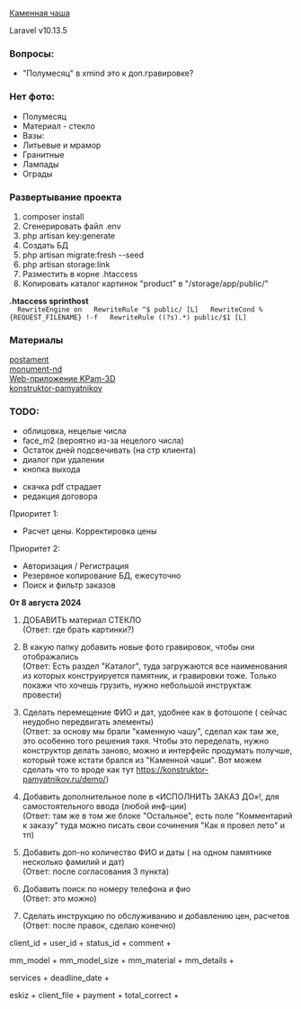 [Каменная чаша](https://каменная-чаша.рф/)

Laravel v10.13.5

### Вопросы:
- "Полумесяц" в xmind это к доп.гравировке?

### Нет фото:
- Полумесяц  
- Материал - стекло  
- Вазы:  
- Литьевые и мрамор  
- Гранитные  
- Лампады  
- Ограды  


### Развертывание проекта

1. composer install  
2. Сгенерировать файл .env  
3. php artisan key:generate  
4. Создать БД  
5. php artisan migrate:fresh --seed
7. php artisan storage:link  
8. Разместить в корне .htaccess  
9. Копировать каталог картинок "product" в "/storage/app/public/"  


__.htaccess sprinthost__  
``  
RewriteEngine on  
RewriteRule ^$ public/ [L]  
RewriteCond %{REQUEST_FILENAME} !-f  
RewriteRule ((?s).*) public/$1 [L]  
`` 

### Материалы  

[postament](https://postament.ru/constructor/?ysclid=lui9wjml6o968483028)  
[monument-nd](https://monument-nd.ru/konstruktor-pamjatnikov-na-mogilu/)  
[Web-приложение KPam-3D](https://kpam3d.ru/?ysclid=lui9woau3f430392135)  
[konstruktor-pamyatnikov](https://konstruktor-pamyatnikov.ru/)  


### TODO:  

+ облицовка, нецелые числа  
+ face_m2 (вероятно из-за нецелого числа)  
+ Остаток дней подсвечивать (на стр клиента)  
+ диалог при удалении  
+ кнопка выхода  
- скачка pdf страдает  
- редакция договора  

Приоритет 1:
- Расчет цены. Корректировка цены

Приоритет 2:
- Авторизация / Регистрация
- Резервное копирование БД, ежесуточно
- Поиск и фильтр заказов

__От 8 августа 2024__  

1. ДОБАВИТЬ материал СТЕКЛО  
   (Ответ: где брать картинки?)

2. В какую папку добавить  новые фото гравировок, чтобы они отображались  
   (Ответ: Есть раздел "Каталог", туда загружаются все наименования из которых конструируется памятник, и гравировки тоже. Только покажи что хочешь грузить, нужно небольшой инструктаж провести)

3. Сделать перемещение ФИО и дат, удобнее как в фотошопе ( сейчас неудобно передвигать элементы)  
   (Ответ: за основу мы брали "каменную чашу", сделал как там же, это особенно того решения такя. Чтобы это переделать, нужно конструктор делать заново, можно и интерфейс продумать получше, который тоже кстати брался из "Каменной чаши". Вот можем сделать что то вроде как тут https://konstruktor-pamyatnikov.ru/demo/)

4. Добавить дополнительное поле в «ИСПОЛНИТЬ ЗАКАЗ ДО»!, для самостоятельного ввода (любой инф-ции)  
   (Ответ: там же в том же блоке "Остальное", есть поле "Комментарий к заказу" туда можно писать свои сочинения "Как я провел лето" и тп)

5. Добавить доп-но  количество ФИО и даты ( на одном памятнике несколько фамилий и дат)  
   (Ответ: после согласования 3 пункта)

6. Добавить поиск по номеру телефона и фио  
   (Ответ: это можно)

7. Сделать инструкцию по обслуживанию и добавлению цен, расчетов  
   (Ответ: после правок, сделаю конечно)

client_id +
user_id +
status_id +
comment +

mm_model +
mm_model_size +
mm_material +
mm_details +

services +
deadline_date +


eskiz +
client_file +
payment +
total_correct +
